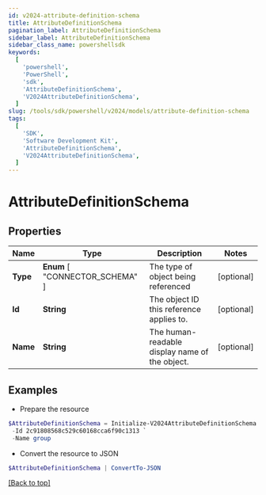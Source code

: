 ```yaml
---
id: v2024-attribute-definition-schema
title: AttributeDefinitionSchema
pagination_label: AttributeDefinitionSchema
sidebar_label: AttributeDefinitionSchema
sidebar_class_name: powershellsdk
keywords:
  [
    'powershell',
    'PowerShell',
    'sdk',
    'AttributeDefinitionSchema',
    'V2024AttributeDefinitionSchema',
  ]
slug: /tools/sdk/powershell/v2024/models/attribute-definition-schema
tags:
  [
    'SDK',
    'Software Development Kit',
    'AttributeDefinitionSchema',
    'V2024AttributeDefinitionSchema',
  ]
---
```


# AttributeDefinitionSchema

## Properties

| Name | Type | Description | Notes |
| --- | --- | --- | --- |
| **Type** | **Enum** [ "CONNECTOR_SCHEMA" ] | The type of object being referenced | [optional] |
| **Id** | **String** | The object ID this reference applies to. | [optional] |
| **Name** | **String** | The human-readable display name of the object. | [optional] |

## Examples

- Prepare the resource

```powershell
$AttributeDefinitionSchema = Initialize-V2024AttributeDefinitionSchema  -Type CONNECTOR_SCHEMA `
 -Id 2c91808568c529c60168cca6f90c1313 `
 -Name group
```

- Convert the resource to JSON

```powershell
$AttributeDefinitionSchema | ConvertTo-JSON
```

[[Back to top]](#)
